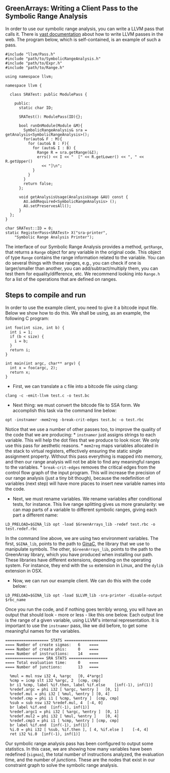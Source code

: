 ## GreenArrays: Writing a Client Pass to the Symbolic Range Analysis ##

In order to use our symbolic range analysis, you can write a LLVM pass that calls it. There is [vast documentation](http://llvm.org/docs/WritingAnLLVMPass.html) about how to write LLVM passes in the web. The program below, which is self-contained, is an example of such a pass.

```
#include "llvm/Pass.h"
#include "path/to/SymbolicRangeAnalysis.h"
#include "path/to/Expr.h"
#include "path/to/Range.h"

using namespace llvm;

namespace llvm {

  class SRATest: public ModulePass {

    public:
      static char ID;

      SRATest(): ModulePass(ID){};

      bool runOnModule(Module &M){
        SymbolicRangeAnalysis& sra = getAnalysis<SymbolicRangeAnalysis>();
        for(auto& F : M){
          for (auto& B : F){
            for (auto& I : B) {
              Range R = sra.getRange(&I);
              errs() << I << "	[" << R.getLower() << ", " << R.getUpper()
                << "]\n";
            }
          }
        }
        return false;
      };

      void getAnalysisUsage(AnalysisUsage &AU) const {
        AU.addRequired<SymbolicRangeAnalysis> ();
        AU.setPreservesAll();
      }
  };
}

char SRATest::ID = 0;
static RegisterPass<SRATest> X("sra-printer",
    "Symbolic Range Analysis Printer");
```

The interface of our Symbolic Range Analysis provides a method, `getRange`, that returns a `Range` object for any variable in the original code. This object of type `Range` contains the range information related to the variable. You can do several things with these ranges, e.g., you can check if one is larger/smaller than another, you can add/subtract/multiply them, you can test them for equality/difference, etc. We recommend looking into `Range.h` for a list of the operations that are defined on ranges.

## Steps to compile and run ##

In order to use the example client, you need to give it a bitcode input file. Below we show how to do this. We shall be using, as an example, the following C program:
```
int foo(int size, int b) {
  int i = 1;
  if (b < size) {
    i = b;
  }
  return i;
}

int main(int argc, char** argv) {
  int x = foo(argc, 2);
  return x;
}
```

  * First, we can translate a c file into a bitcode file using clang:
```
clang -c -emit-llvm test.c -o test.bc
```
  * Next thing: we must convert the bitcode file to SSA form. We accomplish this task via the command line below:
```
opt -instnamer -mem2reg -break-crit-edges test.bc -o test.rbc
```
Notice that we use a number of other passes too, to improve the quality of the code that we are producing:
    * `instnamer` just assigns strings to each variable. This will help the dot files that we produce to look nicer. We only use this pass for aesthetic reasons.
    * `mem2reg` maps variables allocated in the stack to virtual registers, effectively ensuring the static single assignment property. Without this pass everything is mapped into memory, and then our range analysis will not be able to find any meaningful ranges to the variables.
    * `break-crit-edges` removes the critical edges from the control flow graph of the input program. This will increase the precision of our range analysis (just a tiny bit though), because the redefinition of variables (next step) will have more places to insert new variable names into the code.
  * Next, we must rename variables. We rename variables after conditional tests, for instance. This live range splitting gives us more granularity: we can map parts of a variable to different symbolic ranges, giving each part a different name:
```
LD_PRELOAD=$GINA_lib opt -load $GreenArrays_lib -redef test.rbc -o test.redef.rbc
```
In the command line above, we are using two environment variables. The first, `$GINA_lib`, points to the path to [GinaC](http://www.ginac.de/), the library that we use to manipulate symbols. The other, `$GreenArrays_lib`, points to the path to the GreenArray library, which you have produced when installing our path. These libraries have different extensions, depending on the operating system. For instance, they end with the `so` extension in Linux, and the `dylib` extension in OSX.
  * Now, we can run our example client. We can do this with the code below:
```
LD_PRELOAD=$GINA_lib opt -load $LLVM_lib -sra-printer -disable-output $rbc_name
```

Once you run the code, and if nothing goes terribly wrong, you will have an output that should look - more or less - like this one below. Each output line is the range of a given variable, using LLVM's internal representation. It is important to use the `instnamer` pass, like we did before, to get some meaningful names for the variables.
```
=================== STATS ===================
==== Number of create sigmas:   6	 ====
==== Number of create phis:     0	 ====
==== Number of instructions:    14	 ====
================= SRA STATS =================
==== Total evaluation time:     0	 ====
==== Number of junctions:       13	 ====

  %mul = mul nsw i32 4, %argc	[0, 4*argc]
  %cmp = icmp slt i32 %argc, 2	[cmp, cmp]
  br i1 %cmp, label %if.then, label %if.else	[inf(-1), inf(1)]
  %redef.argc = phi i32 [ %argc, %entry ]	[0, 1]
  %redef.mul = phi i32 [ %mul, %entry ]	[0, 4]
  %redef.cmp = phi i1 [ %cmp, %entry ]	[cmp, cmp]
  %sub = sub nsw i32 %redef.mul, 4	[-4, 0]
  br label %if.end	[inf(-1), inf(1)]
  %redef.argc1 = phi i32 [ %argc, %entry ]	[0, 1]
  %redef.mul2 = phi i32 [ %mul, %entry ]	[0, 4]
  %redef.cmp3 = phi i1 [ %cmp, %entry ]	[cmp, cmp]
  br label %if.end	[inf(-1), inf(1)]
  %i.0 = phi i32 [ %sub, %if.then ], [ 4, %if.else ]	[-4, 4]
  ret i32 %i.0	[inf(-1), inf(1)]
```
Our symbolic range analysis pass has been configured to output some statistics. In this case, we are showing how many variables have been redefined (`sigmas`), the total number of instructions analyzed, the evaluation time, and the number of _junctions_. These are the nodes that exist in our constraint graph to solve the symbolic range analysis.